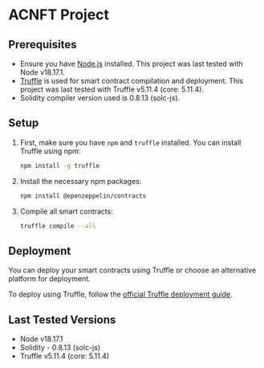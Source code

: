 # ACNFT Project

## Prerequisites

- Ensure you have [Node.js](https://nodejs.org/) installed. This project was last tested with Node v18.17.1.
- [Truffle](https://www.trufflesuite.com/) is used for smart contract compilation and deployment. This project was last tested with Truffle v5.11.4 (core: 5.11.4).
- Solidity compiler version used is 0.8.13 (solc-js).

## Setup

1. First, make sure you have `npm` and `truffle` installed. You can install Truffle using npm:
    ```bash
    npm install -g truffle
    ```

2. Install the necessary npm packages:
    ```bash
    npm install @openzeppelin/contracts
    ```

3. Compile all smart contracts:
    ```bash
    truffle compile --all
    ```

## Deployment

You can deploy your smart contracts using Truffle or choose an alternative platform for deployment.

To deploy using Truffle, follow the [official Truffle deployment guide](https://www.trufflesuite.com/docs/truffle/getting-started/running-migrations).


## Last Tested Versions

- Node v18.17.1
- Solidity - 0.8.13 (solc-js)
- Truffle v5.11.4 (core: 5.11.4)
